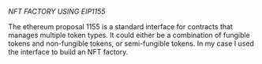 *NFT FACTORY USING EIP1155*

The ethereum proposal 1155 is a standard interface for contracts that manages  multiple token types. It could either be a combination of fungible tokens and non-fungible tokens,  or semi-fungible tokens. In my case I used the interface to build an NFT factory.